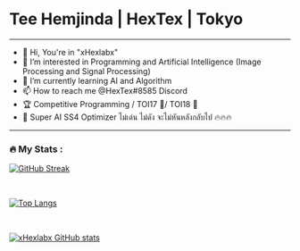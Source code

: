 # Tee Hemjinda | HexTex | Tokyo

<hr>

- 👋 Hi, You're in "xHexlabx" 
- 👀 I’m interested in Programming and Artificial Intelligence (Image Processing and Signal Processing)
- 🌱 I’m currently learning AI and Algorithm
- 📫 How to reach me @HexTex#8585 Discord
- 🏆 Competitive Programming / TOI17 🥉/ TOI18 🥇
- 🤖 Super AI SS4 Optimizer ไม่เด่น ไม่ดัง จะไม่หันหลังกลับไป 🔥🔥🔥

<hr>



### :fire: My Stats :

<p align = "center">
  
  <div>
    
  [![GitHub Streak](http://github-readme-streak-stats.herokuapp.com?user=xHexlabx&theme=meta-light)](https://git.io/streak-stats)
  
</p>
  <br>
  
  [![Top Langs](https://github-readme-stats.vercel.app/api/top-langs/?username=xHexlabx&layout=compact&theme=meta-light)](https://github.com/anuraghazra/github-readme-stats)

  <br>
     
  [![xHexlabx GitHub stats](https://github-readme-stats.vercel.app/api?username=xHexlabx)](https://github.com/xHexlabx/github-readme-stats)
    
  </div>

 
  

  
  



<!---
xHexlabx/xHexlabx is a ✨ special ✨ repository because its `README.md` (this file) appears on your GitHub profile.
You can click the Preview link to take a look at your changes.
--->
